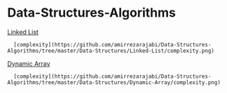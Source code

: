 # Data-Structures-Algorithms

[Linked List](https://github.com/amirrezarajabi/Data-Structures-Algorithms/tree/master/Data-Structures/Linked-List)
    
      [complexity](https://github.com/amirrezarajabi/Data-Structures-Algorithms/tree/master/Data-Structures/Linked-List/complexity.png)

[Dynamic Array](https://github.com/amirrezarajabi/Data-Structures-Algorithms/tree/master/Data-Structures/Dynamic-Array)

      [complexity](https://github.com/amirrezarajabi/Data-Structures-Algorithms/tree/master/Data-Structures/Dynamic-Array/complexity.png)

